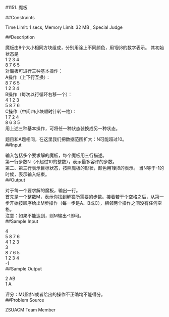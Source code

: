 #1151. 魔板

##Constraints

Time Limit: 1 secs, Memory Limit: 32 MB , Special Judge

##Description

魔板由8个大小相同方块组成，分别用涂上不同颜色，用1到8的数字表示。
其初始状态是  
1 2 3 4  
8 7 6 5  
对魔板可进行三种基本操作：  
A操作（上下行互换）：  
8 7 6 5  
1 2 3 4  
B操作（每次以行循环右移一个）：  
4 1 2 3  
5 8 7 6  
C操作（中间四小块顺时针转一格）：  
1 7 2 4  
8 6 3 5  
用上述三种基本操作，可将任一种状态装换成另一种状态。

题目和A题相同，在这里我们把数据范围扩大：N可能超过10。  
##Input

输入包括多个要求解的魔板，每个魔板用三行描述。  
第一行步数N（不超过10的整数），表示最多容许的步数。  
第二、第三行表示目标状态，按照魔板的形状，颜色用1到8的表示。 
当N等于-1的时候，表示输入结束。  
##Output

对于每一个要求解的魔板，输出一行。  
首先是一个整数M，表示你找到解答所需要的步数。接着若干个空格之后，从第一步开始按顺序给出M步操作（每一步是A、B或C），相邻两个操作之间没有任何空格。  
注意：如果不能达到，则M输出-1即可。  
##Sample Input

4  
5 8 7 6  
4 1 2 3  
3  
8 7 6 5  
1 2 3 4  
-1  
##Sample Output

2 AB  
1 A

评分：M超过N或者给出的操作不正确均不能得分。  
##Problem Source

ZSUACM Team Member